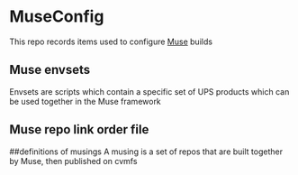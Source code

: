 # MuseConfig

This repo records items used to configure [Muse](https://mu2ewiki.fnal.gov/wiki/Muse) builds

## Muse envsets 
Envsets are scripts which contain a specific set of UPS products which can be used together in the Muse framework

## Muse repo link order file

##definitions of musings
A musing is a set of repos that are built together by Muse, then published on cvmfs
